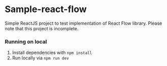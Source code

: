# Sample-react-flow

Simple ReactJS project to test implementation of React Flow library. Please note that this project is incomplete.

### Running on local

1. Install dependencies with `npm install`
1. Run locally via `npm run dev`
